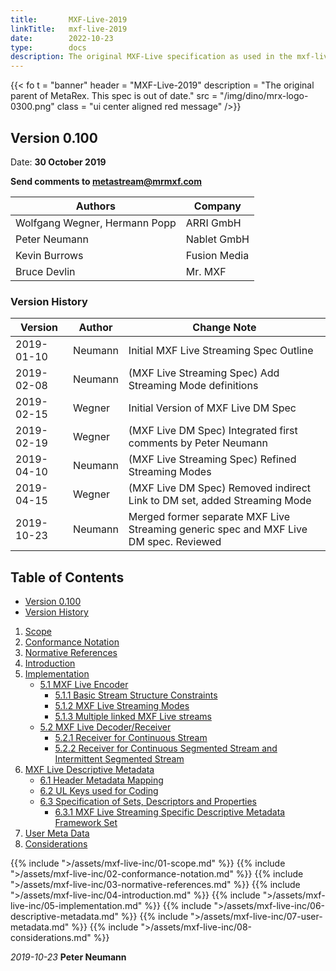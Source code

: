 ```yaml
---
title:       MXF-Live-2019
linkTitle:   mxf-live-2019
date:        2022-10-23
type:        docs
description: The original MXF-Live specification as used in the mxf-live project.
---
```

<!-- markdownlint-disable MD051 (link fragment check) -->


{{< fo t = "banner"
    header = "MXF-Live-2019"
    description = "The original parent of MetaRex. This spec is out of date."
    src = "/img/dino/mrx-logo-0300.png"
    class = "ui center aligned red message"
/>}}

<a id="version"></a>

## Version 0.100

Date: **30 October 2019**

**Send comments to <metastream@mrmxf.com>**

| **Authors**                   |  Company      |
|-------------------------------|---------------|
| Wolfgang Wegner, Hermann Popp | ARRI GmbH     |
| Peter Neumann                 | Nablet GmbH   |
| Kevin Burrows                 | Fusion Media  |
| Bruce Devlin                  | Mr. MXF       |

<a id="version-history"></a>

### Version History

|  Version     |   Author  |  Change Note
|  ----------- | --------- | -------------------------------------------------
|  2019-01-10  | Neumann  | Initial MXF Live Streaming Spec Outline
|  2019-02-08  | Neumann  | (MXF Live Streaming Spec) Add Streaming Mode definitions
|  2019-02-15  | Wegner   | Initial Version of MXF Live DM Spec|
|  2019-02-19  | Wegner   | (MXF Live DM Spec) Integrated first comments by Peter Neumann
|  2019-04-10  | Neumann  | (MXF Live Streaming Spec) Refined Streaming Modes
|  2019-04-15  | Wegner   | (MXF Live DM Spec) Removed indirect Link to DM set, added Streaming Mode
|  2019-10-23  | Neumann  | Merged former separate MXF Live Streaming generic spec and MXF Live DM spec. Reviewed

## Table of Contents

* [Version 0.100](#version)
* [Version History](#version-history)

1. [Scope](#scope)
2. [Conformance Notation](#conformance-notation)
3. [Normative References](#normative-references)
4. [Introduction](#introduction)
5. [Implementation](#implementation)
   * [5.1 MXF Live Encoder](#5-1)
      * [5.1.1 Basic Stream Structure Constraints](#5-1-1)
      * [5.1.2 MXF Live Streaming Modes](#5-1-2)
      * [5.1.3 Multiple linked MXF Live streams](#5-1-3)
   * [5.2 MXF Live Decoder/Receiver](#5-2)
      * [5.2.1 Receiver for Continuous Stream](#5-2-1)
      * [5.2.2 Receiver for Continuous Segmented Stream and Intermittent Segmented Stream](#5-2-2)
6. [MXF Live Descriptive Metadata](#mxf-live-DM)
   * [6.1 Header Metadata Mapping](#6-1)
   * [6.2 UL Keys used for Coding](#6-2)
   * [6.3 Specification of Sets, Descriptors and Properties](#6-3)
      * [6.3.1 MXF Live Streaming Specific Descriptive Metadata Framework Set](#6-3-1)
7. [User Meta Data](#meta-data)
8. [Considerations](#considerations)

<a id="scope"></a>
{{% include ">/assets/mxf-live-inc/01-scope.md"                %}}
<a id="conformance-notation"></a>
{{% include ">/assets/mxf-live-inc/02-conformance-notation.md" %}}
<a id="normative-references"></a>
{{% include ">/assets/mxf-live-inc/03-normative-references.md" %}}
<a id="introduction"></a>
{{% include ">/assets/mxf-live-inc/04-introduction.md" %}}
<a id="implementation"></a>
{{% include ">/assets/mxf-live-inc/05-implementation.md" %}}
<a id="mxf-live-DM"></a>
{{% include ">/assets/mxf-live-inc/06-descriptive-metadata.md" %}}
<a id="user-metadata"></a>
{{% include ">/assets/mxf-live-inc/07-user-metadata.md" %}}
<a id="considerations"></a>
{{% include ">/assets/mxf-live-inc/08-considerations.md" %}}

_2019-10-23_ **Peter Neumann**
